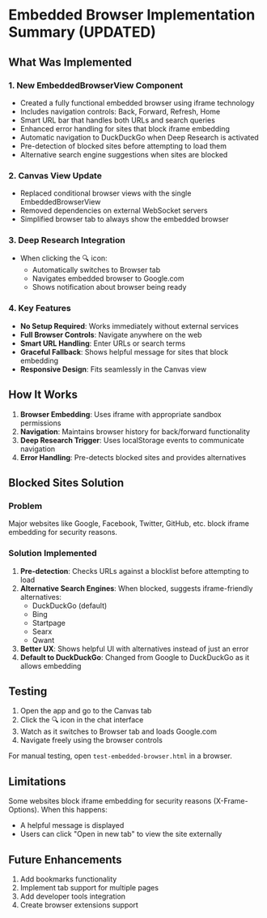 # Embedded Browser Implementation Summary (UPDATED)

## What Was Implemented

### 1. New EmbeddedBrowserView Component
- Created a fully functional embedded browser using iframe technology
- Includes navigation controls: Back, Forward, Refresh, Home
- Smart URL bar that handles both URLs and search queries
- Enhanced error handling for sites that block iframe embedding
- Automatic navigation to DuckDuckGo when Deep Research is activated
- Pre-detection of blocked sites before attempting to load them
- Alternative search engine suggestions when sites are blocked

### 2. Canvas View Update
- Replaced conditional browser views with the single EmbeddedBrowserView
- Removed dependencies on external WebSocket servers
- Simplified browser tab to always show the embedded browser

### 3. Deep Research Integration
- When clicking the 🔍 icon:
  - Automatically switches to Browser tab
  - Navigates embedded browser to Google.com
  - Shows notification about browser being ready

### 4. Key Features
- **No Setup Required**: Works immediately without external services
- **Full Browser Controls**: Navigate anywhere on the web
- **Smart URL Handling**: Enter URLs or search terms
- **Graceful Fallback**: Shows helpful message for sites that block embedding
- **Responsive Design**: Fits seamlessly in the Canvas view

## How It Works

1. **Browser Embedding**: Uses iframe with appropriate sandbox permissions
2. **Navigation**: Maintains browser history for back/forward functionality
3. **Deep Research Trigger**: Uses localStorage events to communicate navigation
4. **Error Handling**: Pre-detects blocked sites and provides alternatives

## Blocked Sites Solution

### Problem
Major websites like Google, Facebook, Twitter, GitHub, etc. block iframe embedding for security reasons.

### Solution Implemented
1. **Pre-detection**: Checks URLs against a blocklist before attempting to load
2. **Alternative Search Engines**: When blocked, suggests iframe-friendly alternatives:
   - DuckDuckGo (default)
   - Bing
   - Startpage
   - Searx
   - Qwant
3. **Better UX**: Shows helpful UI with alternatives instead of just an error
4. **Default to DuckDuckGo**: Changed from Google to DuckDuckGo as it allows embedding

## Testing

1. Open the app and go to the Canvas tab
2. Click the 🔍 icon in the chat interface
3. Watch as it switches to Browser tab and loads Google.com
4. Navigate freely using the browser controls

For manual testing, open `test-embedded-browser.html` in a browser.

## Limitations

Some websites block iframe embedding for security reasons (X-Frame-Options). When this happens:
- A helpful message is displayed
- Users can click "Open in new tab" to view the site externally

## Future Enhancements

1. Add bookmarks functionality
2. Implement tab support for multiple pages
3. Add developer tools integration
4. Create browser extensions support